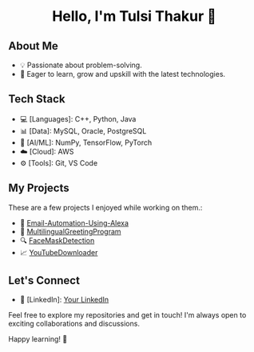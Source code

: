 <h1 align="center" style="color: black;">Hello, I'm Tulsi Thakur 👋</h1>

## About Me

- 💡 Passionate about problem-solving.
- 🌱 Eager to learn, grow and upskill with the latest technologies.

## Tech Stack

- 💻 [Languages]: C++, Python, Java
- 📊 [Data]: MySQL, Oracle, PostgreSQL
- 🤖 [AI/ML]: NumPy, TensorFlow, PyTorch
- ☁️ [Cloud]: AWS
- ⚙️ [Tools]: Git, VS Code

## My Projects

These are a few projects I enjoyed while working on them.:

- 🚀 [Email-Automation-Using-Alexa](https://github.com/ThakurTulsi/Email-Automation-Using-Alexa)
- 💬 [MultilingualGreetingProgram](https://github.com/ThakurTulsi/MultilingualGreetingProgram)
- 🔍 [FaceMaskDetection](https://github.com/ThakurTulsi/FaceMaskDetection)
- 📈 [YouTubeDownloader](https://github.com/ThakurTulsi/YouTubeDownloader)

## Let's Connect
- 💼 [LinkedIn]: [Your LinkedIn](https://www.linkedin.com/in/tulsi-thakur/)

Feel free to explore my repositories and get in touch! I'm always open to exciting collaborations and discussions.

Happy learning! 🚀
